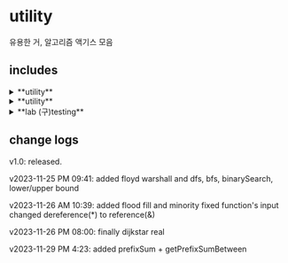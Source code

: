 # utility
유용한 거, 알고리즘 액기스 모음

## includes

<details>
<summary>**utility**</summary>
  
  + dfs
  + bfs
  + binarySearch
  + floydWarshall
  + lowerBound
  + upperBound
  + printVector
  + isSorted
  + generateRandomVector
</details>

<details>
<summary>**utility**</summary>

+ countSort
+ bogoSort
+ selectionSort
+ heapify
+ heapSort
+ insertionSort
+ bubbleSort
+ beadSort
+ djikstra
+ floodFill4Way
+ floodFill8Way
+ prefixSum
+ getPrefixSumBetween
</details>
<details>
<summary>**lab (구)testing**</summary>

+ FFT
+ mul
</details>

## change logs
v1.0: released.

v2023-11-25 PM 09:41: added floyd warshall and dfs, bfs, binarySearch, lower/upper bound

v2023-11-26 AM 10:39: added flood fill and minority fixed function's input changed dereference(*) to reference(&)

v2023-11-26 PM 08:00: finally dijkstar real

v2023-11-29 PM 4:23: added prefixSum + getPrefixSumBetween
